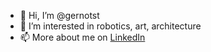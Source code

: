 - 👋 Hi, I’m @gernotst
- 👀 I’m interested in robotics, art, architecture
- 📫 More about me on [LinkedIn](https://www.linkedin.com/in/gernotstangl/)

<!---
gernotst/gernotst is a ✨ special ✨ repository because its `README.md` (this file) appears on your GitHub profile.
You can click the Preview link to take a look at your changes.
--->
